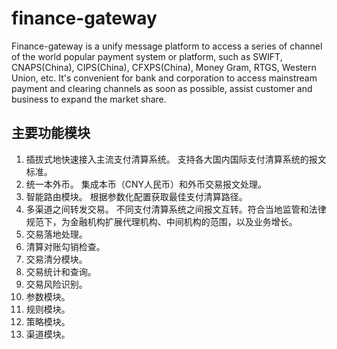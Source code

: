# finance-gateway
 Finance-gateway is a unify message platform to access a series of channel of the world popular payment system or platform, such as SWIFT, CNAPS(China), CIPS(China), CFXPS(China), Money Gram, RTGS, Western Union, etc. It's convenient for bank and corporation to access mainstream payment and clearing channels as soon as possible, assist customer and business to expand the market share.

## 主要功能模块
1. 插拔式地快速接入主流支付清算系统。
   支持各大国内国际支付清算系统的报文标准。
2. 统一本外币。
   集成本币（CNY人民币）和外币交易报文处理。
3. 智能路由模块。
   根据参数化配置获取最佳支付清算路径。
4. 多渠道之间转发交易。
   不同支付清算系统之间报文互转。符合当地监管和法律规范下，为金融机构扩展代理机构、中间机构的范围，以及业务增长。
5. 交易落地处理。
6. 清算对账勾销检查。
7. 交易清分模块。
8. 交易统计和查询。
9. 交易风险识别。
10. 参数模块。
11. 规则模块。
12. 策略模块。
13. 渠道模块。

